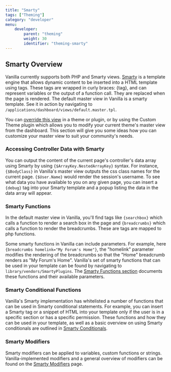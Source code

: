 ```yaml
---
title: "Smarty"
tags: ["Theming"]
category: "developer"
menu:
    developer:
        parent: "theming"
        weight: 30
        identifier: "theming-smarty"
---
```


## Smarty Overview

Vanilla currently supports both PHP and Smarty views. [Smarty](http://www.smarty.net) is a template engine that allows dynamic content to be inserted into a HTML template using tags. These tags are wrapped in curly braces: {tag}, and can represent variables or the output of a function call. They are replaced when the page is rendered. The default master view in Vanilla is a smarty template. See it in action by navigating to `/applications/dashboard/views/default.master.tpl`.

You can [override this view](/theming/views) in a theme or plugin, or by using the Custom Theme plugin which allows you to modify your current theme's master view from the dashboard. This section will give you some ideas how you can customize your master view to suit your community's needs.

### Accessing Controller Data with Smarty

You can output the content of the current page's controller's data array using Smarty by using `{$ArrayKey.NestedArrayKey}` syntax. For instance, `{$BodyClass}` in Vanilla's master view outputs the css class names for the current page. `{$User.Name}` would render the session's username. To see what data you have available to you on any given page, you can insert a `{debug}` tag into your Smarty template and a popup listing the data in the data array will appear.

### Smarty Functions

In the default master view in Vanilla, you'll find tags like `{searchbox}` which calls a function to render a search box in the page and `{breadcrumbs}` which calls a function to render the breadcrumbs. These are tags are mapped to php functions.

Some smarty functions in Vanilla can include parameters. For example, here `{breadcrumbs homelink="My Forum's Home"}`, the "homelink" parameter modifies the rendering of the breadcrumbs so that the "Home" breadcrumb renders as "My Forum's Home". Vanilla's set of smarty functions that can be used in your template can be found by navigating to `library/vendors/SmartyPlugins`. The [Smarty Functions section](/theming/smarty/functions) documents these functions and their available parameters.

### Smarty Conditional Functions

Vanilla's Smarty implementation has whitelisted a number of functions that can be used in Smarty conditional statements. For example, you can insert a Smarty tag or a snippet of HTML into your template only if the user is in a specific section or has a specific permission. These functions and how they can be used in your template, as well as a basic overview on using Smarty conditionals are outlined in [Smarty Conditionals](/theming/smarty/conditionals).

### Smarty Modifiers

Smarty modifiers can be applied to variables, custom functions or strings. Vanilla-implemented modifiers and a general overview of modifiers can be found on the [Smarty Modifiers](/theming/smarty/modifiers) page.

